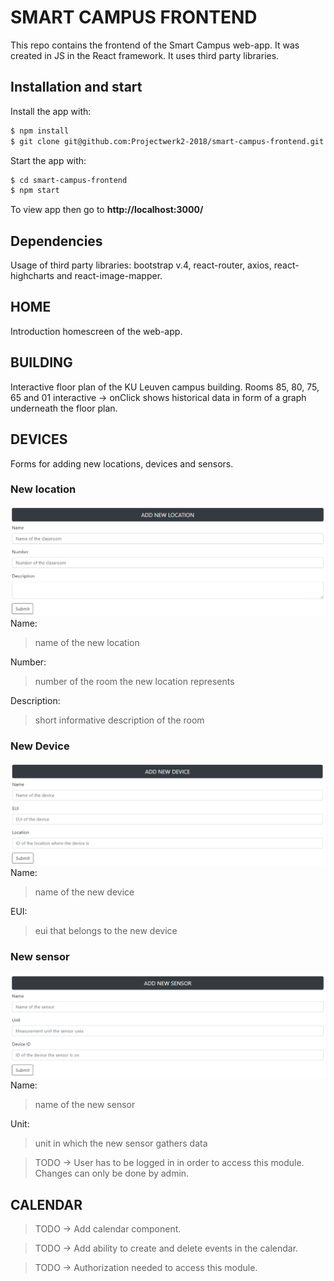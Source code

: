 # SMART CAMPUS FRONTEND

This repo contains the frontend of the Smart Campus web-app.
It was created in JS in the React framework. It uses third party libraries.

## Installation and start

Install the app with:

```bash
$ npm install
$ git clone git@github.com:Projectwerk2-2018/smart-campus-frontend.git
```

Start the app with:

```bash
$ cd smart-campus-frontend
$ npm start
```

To view app then go to **http://localhost:3000/**

## Dependencies

Usage of third party libraries: bootstrap v.4, react-router, axios, react-highcharts and react-image-mapper.

## HOME

Introduction homescreen of the web-app.

## BUILDING

Interactive floor plan of the KU Leuven campus building.
Rooms 85, 80, 75, 65 and 01 interactive -> onClick shows historical data in form of a graph underneath the floor plan.

## DEVICES

Forms for adding new locations, devices and sensors.

### New location
![alt text](./img/new_loc.png "Adding a new location")
Name:
>   name of the new location

Number:
>   number of the room the new location represents

Description:
>   short informative description of the room


### New Device
![alt text](./img/new_dev.png "Adding a new device")
Name:
>   name of the new device

EUI:
>   eui that belongs to the new device


### New sensor
![alt text](./img/new_sen.png "Adding a new sensor")
Name:
>   name of the new sensor

Unit:
>   unit in which the new sensor gathers data


> TODO -> User has to be logged in in order to access this module. Changes can only be done by admin.

## CALENDAR

> TODO -> Add calendar component.

> TODO -> Add ability to create and delete events in the calendar.

> TODO -> Authorization needed to access this module.